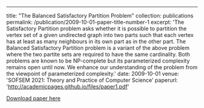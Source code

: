 ---
title: "The Balanced Satisfactory Partition Problem"
collection: publications
permalink: /publication/2009-10-01-paper-title-number-1
excerpt: 'The Satisfactory Partition problem asks whether it is possible to partition the vertex set of a given undirected graph into two parts such that each vertex has at least as many neighbours in its own part as in the other part. The Balanced Satisfactory Partition problem is a variant of the above problem where the two partite sets are required to have the same cardinality. Both problems are known to be NP-complete but its parameterized complexity remains open until now. We enhance our understanding of the problem from the viewpoint of parameterized complexity.'
date: 2009-10-01
venue: 'SOFSEM 2021: Theory and Practice of Computer Science'
paperurl: 'http://academicpages.github.io/files/paper1.pdf'

[Download paper here](http://academicpages.github.io/files/paper1.pdf)


